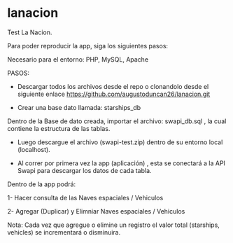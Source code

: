 # lanacion
Test La Nacion.

Para poder reproducir la app, siga los siguientes pasos:

Necesario para el entorno: PHP, MySQL, Apache

PASOS:

- Descargar todos los archivos desde el repo o clonandolo desde el siguiente enlace
https://github.com/augustoduncan26/lanacion.git

- Crear una base dato llamada: starships_db

Dentro de la Base de dato creada, importar el archivo: swapi_db.sql , la cual contiene la estructura de las tablas.

- Luego descargue el archivo (swapi-test.zip) dentro de su entorno local (localhost).

- Al correr por primera vez la app (aplicación) , esta se conectará a la API Swapi para descargar los datos de cada tabla.

Dentro de la app podrá:

1- Hacer consulta de las Naves espaciales / Vehiculos

2- Agregar (Duplicar) y Elimniar Naves espaciales / Vehiculos

Nota: Cada vez que agregue o elimine un registro el valor total (starships, vehicles) se incrementará o disminuira.
